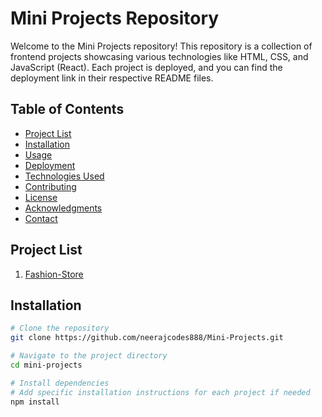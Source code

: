 # Mini Projects Repository

Welcome to the Mini Projects repository! This repository is a collection of frontend projects showcasing various technologies like HTML, CSS, and JavaScript (React). Each project is deployed, and you can find the deployment link in their respective README files.

## Table of Contents
- [Project List](#project-list)
- [Installation](#installation)
- [Usage](#usage)
- [Deployment](#deployment)
- [Technologies Used](#technologies-used)
- [Contributing](#contributing)
- [License](#license)
- [Acknowledgments](#acknowledgments)
- [Contact](#contact)

## Project List

1. [Fashion-Store](https://github.com/neerajcodes888/Mini-Projects/tree/main/Fashion-Store)

  

## Installation

```bash
# Clone the repository
git clone https://github.com/neerajcodes888/Mini-Projects.git

# Navigate to the project directory
cd mini-projects

# Install dependencies
# Add specific installation instructions for each project if needed
npm install
